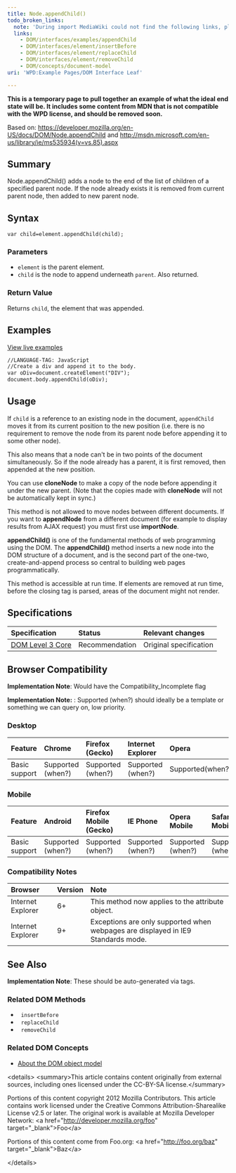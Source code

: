 ```yaml
---
title: Node.appendChild()
todo_broken_links:
  note: 'During import MediaWiki could not find the following links, please fix and adjust this list.'
  links:
    - DOM/interfaces/examples/appendChild
    - DOM/interfaces/element/insertBefore
    - DOM/interfaces/element/replaceChild
    - DOM/interfaces/element/removeChild
    - DOM/concepts/document-model
uri: 'WPD:Example Pages/DOM Interface Leaf'

---
```

**This is a temporary page to pull together an example of what the ideal end state will be. It includes some content from MDN that is not compatible with the WPD license, and should be removed soon.**

Based on: <https://developer.mozilla.org/en-US/docs/DOM/Node.appendChild> and <http://msdn.microsoft.com/en-us/library/ie/ms535934(v=vs.85).aspx>

## Summary

Node.appendChild() adds a node to the end of the list of children of a specified parent node. If the node already exists it is removed from current parent node, then added to new parent node.

## Syntax

    var child=element.appendChild(child);

### Parameters

-   `element` is the parent element.
-   `child` is the node to append underneath `parent`. Also returned.

### Return Value

Returns `child`, the element that was appended.

## Examples

[View live examples](/w/index.php?title=DOM/interfaces/examples/appendChild&action=edit&redlink=1)

``` html
//LANGUAGE-TAG: JavaScript
//Create a div and append it to the body.
var oDiv=document.createElement("DIV");
document.body.appendChild(oDiv);
```

## Usage

If `child` is a reference to an existing node in the document, `appendChild` moves it from its current position to the new position (i.e. there is no requirement to remove the node from its parent node before appending it to some other node).

This also means that a node can't be in two points of the document simultaneously. So if the node already has a parent, it is first removed, then appended at the new position.

You can use **cloneNode** to make a copy of the node before appending it under the new parent. (Note that the copies made with **cloneNode** will not be automatically kept in sync.)

This method is not allowed to move nodes between different documents. If you want to **appendNode** from a different document (for example to display results from AJAX request) you must first use **importNode**.

**appendChild()** is one of the fundamental methods of web programming using the DOM. The **appendChild()** method inserts a new node into the DOM structure of a document, and is the second part of the one-two, create-and-append process so central to building web pages programmatically.

This method is accessible at run time. If elements are removed at run time, before the closing tag is parsed, areas of the document might not render.

## Specifications

|Specification|Status|Relevant changes|
|:------------|:-----|:---------------|
|[DOM Level 3 Core](http://www.w3.org/TR/DOM-Level-3-Core/core.html#ID-184E7107)|Recommendation|Original specification|

## Browser Compatibility

**Implementation Note**: Would have the Compatibility\_Incomplete flag

**Implementation Note:** : Supported (when?) should ideally be a template or something we can query on, low priority.

### Desktop

|Feature|Chrome|Firefox (Gecko)|Internet Explorer|Opera|Safari|
|:------|:-----|:--------------|:----------------|:----|:-----|
|Basic support|Supported (when?)|Supported (when?)|Supported (when?)|Supported(when?)|Supported(when?)|

### Mobile

|Feature|Android|Firefox Mobile (Gecko)|IE Phone|Opera Mobile|Safari Mobile|
|:------|:------|:---------------------|:-------|:-----------|:------------|
|Basic support|Supported (when?)|Supported (when?)|Supported (when?)|Supported (when?)|Supported (when?)|

### Compatibility Notes

|Browser|Version|Note|
|:------|:------|:---|
|Internet Explorer|6+|This method now applies to the attribute object.|
|Internet Explorer|9+|Exceptions are only supported when webpages are displayed in IE9 Standards mode.|

## See Also

**Implementation Note**: These should be auto-generated via tags.

### Related DOM Methods

-   ` insertBefore`
-   ` replaceChild`
-   ` removeChild`

### Related DOM Concepts

-   [About the DOM object model](/w/index.php?title=DOM/concepts/document-model&action=edit&redlink=1)

\<details\> \<summary\>This article contains content originally from external sources, including ones licensed under the CC-BY-SA license.\</summary\>

Portions of this content copyright 2012 Mozilla Contributors. This article contains work licensed under the Creative Commons Attribution-Sharealike License v2.5 or later. The original work is available at Mozilla Developer Network: \<a href="<http://developer.mozilla.org/foo>" target="\_blank"\>Foo\</a\>

Portions of this content come from Foo.org: \<a href="<http://foo.org/baz>" target="\_blank"\>Baz\</a\>

\</details\>
